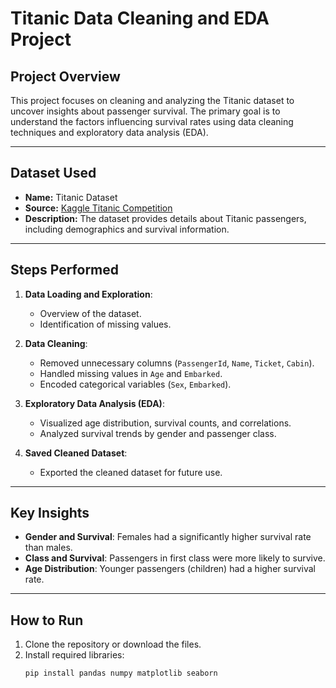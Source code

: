 # Titanic Data Cleaning and EDA Project

## Project Overview
This project focuses on cleaning and analyzing the Titanic dataset to uncover insights about passenger survival. The primary goal is to understand the factors influencing survival rates using data cleaning techniques and exploratory data analysis (EDA).

---

## Dataset Used
- **Name:** Titanic Dataset
- **Source:** [Kaggle Titanic Competition](https://www.kaggle.com/c/titanic/data)
- **Description:** The dataset provides details about Titanic passengers, including demographics and survival information.

---

## Steps Performed
1. **Data Loading and Exploration**:
   - Overview of the dataset.
   - Identification of missing values.

2. **Data Cleaning**:
   - Removed unnecessary columns (`PassengerId`, `Name`, `Ticket`, `Cabin`).
   - Handled missing values in `Age` and `Embarked`.
   - Encoded categorical variables (`Sex`, `Embarked`).

3. **Exploratory Data Analysis (EDA)**:
   - Visualized age distribution, survival counts, and correlations.
   - Analyzed survival trends by gender and passenger class.

4. **Saved Cleaned Dataset**:
   - Exported the cleaned dataset for future use.

---

## Key Insights
- **Gender and Survival**: Females had a significantly higher survival rate than males.
- **Class and Survival**: Passengers in first class were more likely to survive.
- **Age Distribution**: Younger passengers (children) had a higher survival rate.

---

## How to Run
1. Clone the repository or download the files.
2. Install required libraries:
   ```bash
   pip install pandas numpy matplotlib seaborn
